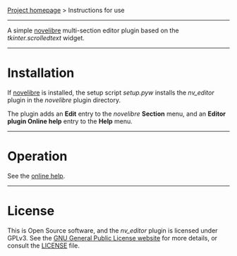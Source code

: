 [Project homepage](https://github.com/peter88213/nv_editor) > Instructions for use

--- 

A simple [novelibre](https://github.com/peter88213/novelibre/) multi-section editor plugin based on the *tkinter.scrolledtext* widget.

---

# Installation

If [novelibre](https://github.com/peter88213/novelibre/) is installed, the setup script *setup.pyw* installs the *nv_editor* plugin in the *novelibre* plugin directory.

The plugin adds an **Edit** entry to the *novelibre* **Section** menu, and an **Editor plugin Online help** entry to the **Help** menu.  

---

# Operation

See the [online help](https://peter88213.github.io/nvhelp-en/nv_editor/).

---

# License

This is Open Source software, and the *nv_editor* plugin is licensed under GPLv3. See the
[GNU General Public License website](https://www.gnu.org/licenses/gpl-3.0.en.html) for more
details, or consult the [LICENSE](https://github.com/peter88213/nv_editor/blob/main/LICENSE) file.
